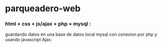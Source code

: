 # parqueadero-web

### html + css + js/ajax + php + mysql :

guardando datos en una base de datos local mysql con conexion por php y usando javascript Ajax.

